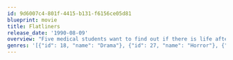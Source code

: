 ```yaml
---
id: 9d6007c4-801f-4415-b131-f6156ce05d81
blueprint: movie
title: Flatliners
release_date: '1990-08-09'
overview: "Five medical students want to find out if there is life after death. They plan to stop one of their hearts for a few seconds, thus simulating death, and then bring the person back to life. A science fiction thriller from the early 1990's with a star studded cast."
genres: '[{"id": 18, "name": "Drama"}, {"id": 27, "name": "Horror"}, {"id": 878, "name": "Science Fiction"}, {"id": 53, "name": "Thriller"}]'
---
```

